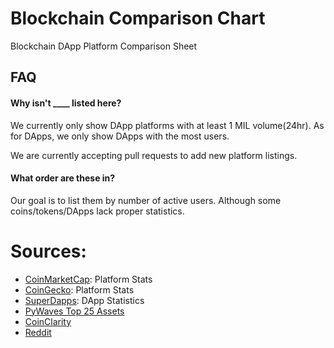 # Blockchain Comparison Chart
Blockchain DApp Platform Comparison Sheet

## FAQ

#### Why isn't ____ listed here?

We currently only show DApp platforms with at least 1 MIL volume(24hr).
As for DApps, we only show DApps with the most users.

We are currently accepting pull requests to add new platform listings.

#### What order are these in?

Our goal is to list them by number of active users. Although some coins/tokens/DApps lack proper statistics.

# Sources:
- [CoinMarketCap](https://coinmarketcap.com/): Platform Stats
- [CoinGecko](https://www.coingecko.com/): Platform Stats
- [SuperDapps](https://superdapps.com/): DApp Statistics
- [PyWaves Top 25 Assets](http://dev.pywaves.org/top25assets/)
- [CoinClarity](https://coinclarity.com/)
- [Reddit](https://www.reddit.com/)
